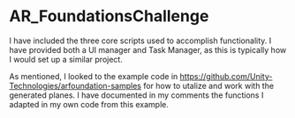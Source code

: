 # AR_FoundationsChallenge

I have included the three core scripts used to accomplish functionality. I have provided both a UI manager and Task Manager, as this is typically how I would set up a similar project. 

As mentioned, I looked to the example code in https://github.com/Unity-Technologies/arfoundation-samples for how to utalize and work with the generated planes. I have documented in my comments the functions I adapted in my own code from this example.